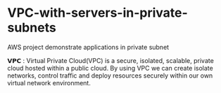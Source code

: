 # VPC-with-servers-in-private-subnets
AWS project demonstrate applications in private subnet

𝗩𝗣𝗖 : Virtual Private Cloud(VPC) is a secure, isolated, scalable, private cloud hosted within a public cloud. 
By using VPC we can create isolate networks, control traffic and deploy resources securely within our own virtual network environment.


